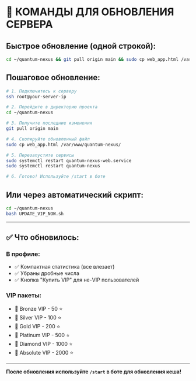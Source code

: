 # 🚀 КОМАНДЫ ДЛЯ ОБНОВЛЕНИЯ СЕРВЕРА

## Быстрое обновление (одной строкой):

```bash
cd ~/quantum-nexus && git pull origin main && sudo cp web_app.html /var/www/quantum-nexus/ && sudo systemctl restart quantum-nexus-web.service && sudo systemctl restart quantum-nexus && echo "✅ Обновлено!"
```

## Пошаговое обновление:

```bash
# 1. Подключитесь к серверу
ssh root@your-server-ip

# 2. Перейдите в директорию проекта
cd ~/quantum-nexus

# 3. Получите последние изменения
git pull origin main

# 4. Скопируйте обновленный файл
sudo cp web_app.html /var/www/quantum-nexus/

# 5. Перезапустите сервисы
sudo systemctl restart quantum-nexus-web.service
sudo systemctl restart quantum-nexus

# 6. Готово! Используйте /start в боте
```

## Или через автоматический скрипт:

```bash
cd ~/quantum-nexus
bash UPDATE_VIP_NOW.sh
```

---

## ✅ Что обновилось:

### В профиле:
- ✅ Компактная статистика (все влезает)
- ✅ Убраны дробные числа
- ✅ Кнопка "Купить VIP" для не-VIP пользователей

### VIP пакеты:
- 🥉 Bronze VIP - 50 ⭐
- 🥈 Silver VIP - 100 ⭐
- 🥇 Gold VIP - 200 ⭐
- 💎 Platinum VIP - 500 ⭐
- 💠 Diamond VIP - 1000 ⭐
- 👑 Absolute VIP - 2000 ⭐

---

**После обновления используйте `/start` в боте для обновления кеша!**


